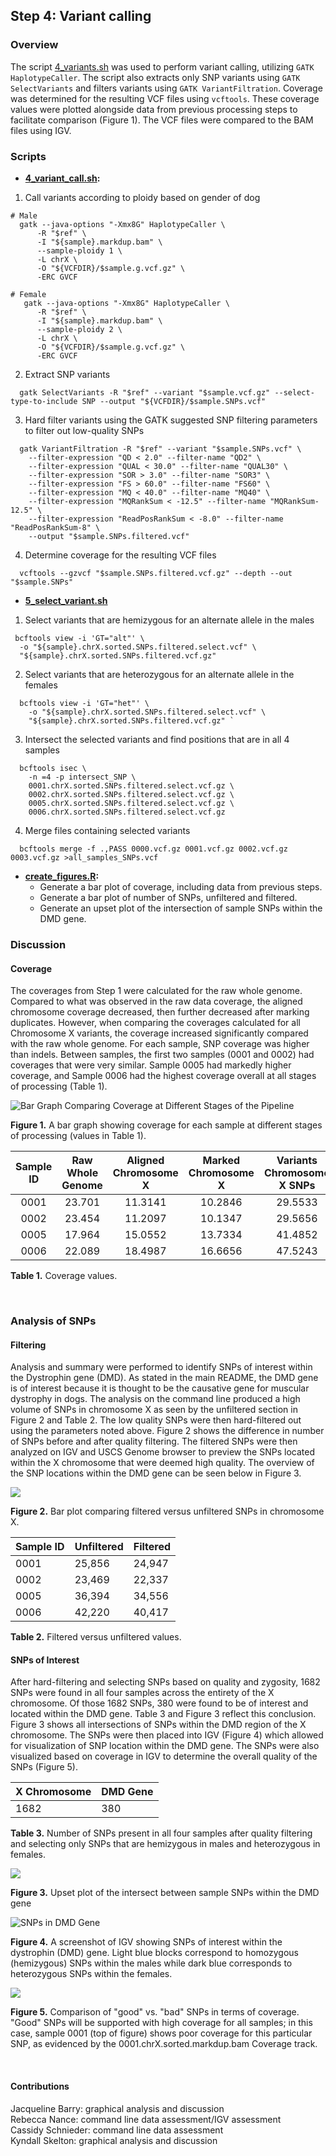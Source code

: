 ## Step 4: Variant calling

### Overview

The script [4_variants.sh](scripts/4_variants.sh) was used to perform variant calling, utilizing `GATK HaplotypeCaller`. The script also extracts only SNP variants using `GATK SelectVariants` and filters variants using `GATK VariantFiltration`. Coverage was determined for the resulting VCF files using `vcftools`. These coverage values were plotted alongside data from previous processing steps to facilitate comparison (Figure 1). The VCF files were compared to the BAM files using IGV.

### Scripts

- **[4_variant_call.sh](scripts/4_variant_call.sh):**  
1. Call variants according to ploidy based on gender of dog  
```
# Male
  gatk --java-options "-Xmx8G" HaplotypeCaller \
      -R "$ref" \
      -I "${sample}.markdup.bam" \
      --sample-ploidy 1 \
      -L chrX \
      -O "${VCFDIR}/$sample.g.vcf.gz" \
      -ERC GVCF
```  

```
# Female
   gatk --java-options "-Xmx8G" HaplotypeCaller \
      -R "$ref" \
      -I "${sample}.markdup.bam" \
      --sample-ploidy 2 \
      -L chrX \
      -O "${VCFDIR}/$sample.g.vcf.gz" \
      -ERC GVCF
```
  2. Extract SNP variants  
```
  gatk SelectVariants -R "$ref" --variant "$sample.vcf.gz" --select-type-to-include SNP --output "${VCFDIR}/$sample.SNPs.vcf"
```
    
  3. Hard filter variants using the GATK suggested SNP filtering parameters to filter out low-quality SNPs  
```
  gatk VariantFiltration -R "$ref" --variant "$sample.SNPs.vcf" \  
    --filter-expression "QD < 2.0" --filter-name "QD2" \  
    --filter-expression "QUAL < 30.0" --filter-name "QUAL30" \  
    --filter-expression "SOR > 3.0" --filter-name "SOR3" \  
    --filter-expression "FS > 60.0" --filter-name "FS60" \  
    --filter-expression "MQ < 40.0" --filter-name "MQ40" \  
    --filter-expression "MQRankSum < -12.5" --filter-name "MQRankSum-12.5" \  
    --filter-expression "ReadPosRankSum < -8.0" --filter-name "ReadPosRankSum-8" \  
    --output "$sample.SNPs.filtered.vcf" 
```
  4. Determine coverage for the resulting VCF files  
```
  vcftools --gzvcf "$sample.SNPs.filtered.vcf.gz" --depth --out "$sample.SNPs" 
 ```
  
- **[5_select_variant.sh](scripts/5_select_variant.sh)**  
1. Select variants that are hemizygous for an alternate allele in the males        
```
 bcftools view -i 'GT="alt"' \
  -o "${sample}.chrX.sorted.SNPs.filtered.select.vcf" \
  "${sample}.chrX.sorted.SNPs.filtered.vcf.gz" 
 ```
  2. Select variants that are heterozygous for an alternate allele in the females    
```
  bcftools view -i 'GT="het"' \
    -o "${sample}.chrX.sorted.SNPs.filtered.select.vcf" \
    "${sample}.chrX.sorted.SNPs.filtered.vcf.gz" `  
```
  3. Intersect the selected variants and find positions that are in all 4 samples   
```
  bcftools isec \
    -n =4 -p intersect_SNP \
    0001.chrX.sorted.SNPs.filtered.select.vcf.gz \
    0002.chrX.sorted.SNPs.filtered.select.vcf.gz \
    0005.chrX.sorted.SNPs.filtered.select.vcf.gz \
    0006.chrX.sorted.SNPs.filtered.select.vcf.gz 
```
  4. Merge files containing selected variants
```
  bcftools merge -f .,PASS 0000.vcf.gz 0001.vcf.gz 0002.vcf.gz 0003.vcf.gz >all_samples_SNPs.vcf
```
- **[create_figures.R](scripts/create_figures.R):**  
  - Generate a bar plot of coverage, including data from previous steps.  
  - Generate a bar plot of number of SNPs, unfiltered and filtered.  
  - Generate an upset plot of the intersection of sample SNPs within the DMD gene.  

### Discussion

#### Coverage

The coverages from Step 1 were calculated for the raw whole genome. Compared to what was observed in the raw data coverage, the aligned chromosome coverage decreased, then further decreased after marking duplicates. However, when comparing the coverages calculated for all Chromosome X variants, the coverage increased significantly compared with the raw whole genome. For each sample, SNP coverage was higher than indels. Between samples, the first two samples (0001 and 0002) had coverages that were very similar. Sample 0005 had markedly higher coverage, and Sample 0006 had the highest coverage overall at all stages of processing (Table 1).

<img src="analysis/0_figures/4_coverage.png"  alt="Bar Graph Comparing Coverage at Different Stages of the Pipeline">  

__Figure 1.__ A bar graph showing coverage for each sample at different stages of processing (values in Table 1).

| Sample ID | Raw Whole Genome | Aligned Chromosome X | Marked Chromosome X |Variants Chromosome X SNPs   | Variants Chromosome X Indels|
|:---------:|:----------------:|:--------------------:|:-------------------:|:---------------------------:| :--------------------------:|
|   0001    |      23.701      |       11.3141        |       10.2846       |           29.5533           |            24.6290          |
|   0002    |      23.454      |       11.2097        |       10.1347       |           29.5656           |            25.1147          |
|   0005    |      17.964      |       15.0552        |       13.7334       |           41.4852           |            35.4306          |
|   0006    |      22.089      |       18.4987        |       16.6656       |           47.5243           |            40.5858          |

__Table 1.__ Coverage values.

<br>

### Analysis of SNPs

#### Filtering

Analysis and summary were performed to identify SNPs of interest within the Dystrophin gene (DMD). As stated in the main README, the DMD gene is of interest because it is thought to be the causative gene for muscular dystrophy in dogs. The analysis on the command line produced a high volume of SNPs in chromosome X as seen by the unfiltered section in Figure 2 and Table 2. The low quality SNPs were then hard-filtered out using the parameters noted above. Figure 2 shows the difference in number of SNPs before and after quality filtering. The filtered SNPs were then analyzed on IGV and USCS Genome browser to preview the SNPs located within the X chromosome that were deemed high quality. The overview of the SNP locations within the DMD gene can be seen below in Figure 3. 

<img src="analysis/0_figures/4_SNP_filter.png">

__Figure 2.__ Bar plot comparing filtered versus unfiltered SNPs in chromosome X.

| Sample ID | Unfiltered | Filtered |
| --------- | ---------- | -------- |
| 0001      | 25,856     | 24,947   |
| 0002      | 23,469     | 22,337   |
| 0005      | 36,394     | 34,556   |
| 0006      | 42,220     | 40,417   |

__Table 2.__ Filtered versus unfiltered values.

#### SNPs of Interest 

After hard-filtering and selecting SNPs based on quality and zygosity, 1682 SNPs were found in all four samples across the entirety of the X chromosome. Of those 1682 SNPs, 380 were found to be of interest and located within the DMD gene. Table 3 and Figure 3 reflect this conclusion. Figure 3 shows all intersections of SNPs within the DMD region of the X chromosome. The SNPs were then placed into IGV (Figure 4) which allowed for visualization of SNP location within the DMD gene. The SNPs were also visualized based on coverage in IGV to determine the overall quality of the SNPs (Figure 5). 

| X Chromosome | DMD Gene |
| ------------ | -------- |
| 1682        | 380      |

__Table 3.__ Number of SNPs present in all four samples after quality filtering and selecting only SNPs that are hemizygous in males and heterozygous in females.

<img src="analysis/0_figures/4_DMD_upset.png">

__Figure 3.__ Upset plot of the intersect between sample SNPs within the DMD gene


<img src="analysis/0_figures/DMD_gene_SNPs.png"  alt="SNPs in DMD Gene">  

__Figure 4.__ A screenshot of IGV showing SNPs of interest within the dystrophin (DMD) gene. Light blue blocks correspond to homozygous (hemizygous) SNPs within the males while dark blue corresponds to heterozygous SNPs within the females.

<img src="analysis/0_figures/good_vs_bad_coverage_IGV.png">

__Figure 5.__ Comparison of "good" vs. "bad" SNPs in terms of coverage. "Good" SNPs will be supported with high coverage for all samples; in this case, sample 0001 (top of figure) shows poor coverage for this particular SNP, as evidenced by the 0001.chrX.sorted.markdup.bam Coverage track.

<br>

#### Contributions

Jacqueline Barry: graphical analysis and discussion  
Rebecca Nance: command line data assessment/IGV assessment    
Cassidy Schnieder: command line data assessment  
Kyndall Skelton: graphical analysis and discussion  
